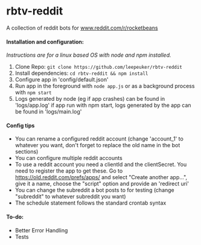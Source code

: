 # rbtv-reddit
A collection of reddit bots for www.reddit.com/r/rocketbeans

#### Installation and configuration:
*Instructions are for a linux based OS with node and npm installed.*

1. Clone Repo: `git clone https://github.com/leepeuker/rbtv-reddit`
2. Install dependencies:  `cd rbtv-reddit && npm install`
3. Configure app in 'config/default.json'
4. Run app in the foreground with `node app.js` or as a background process with `npm start`
5. Logs generated by node (eg if app crashes) can be found in 'logs/app.log' if app run with npm start, logs generated by the app can be found in 'logs/main.log'

#### Config tips
- You can rename a configured reddit account (change 'account_1' to whatever you want, don't forget to replace the old name in the bot sections) 
- You can configure multiple reddit accounts
- To use a reddit account you need a clientId and the clientSecret. You need to register the app to get these. Go to https://old.reddit.com/prefs/apps/ and select "Create another app...", give it a name, choose the "script" option and provide an 'redirect uri'
- You can change the subreddit a bot posts to for testing (change "subreddit" to whatever subreddit you want)
- The schedule statement follows the standard crontab syntax

#### To-do:
- Better Error Handling
- Tests

